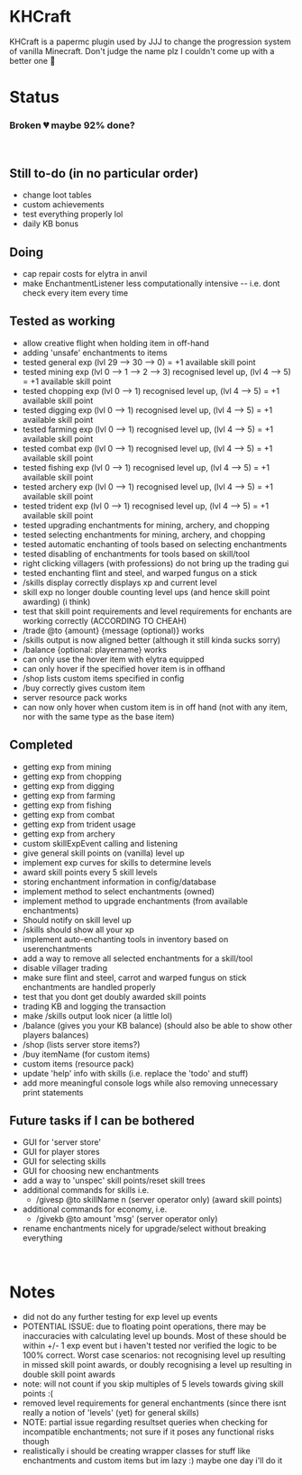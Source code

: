 # KHCraft
KHCraft is a papermc plugin used by JJJ to change the progression system of vanilla Minecraft. Don't judge the name plz I couldn't come up with a better one 🙂

# Status
### Broken 💔 maybe 92% done? 
<br>

## Still to-do (in no particular order)
- change loot tables
- custom achievements
- test everything properly lol
- daily KB bonus

## Doing
- cap repair costs for elytra in anvil
- make EnchantmentListener less computationally intensive -- i.e. dont check every item every time

## Tested as working
- allow creative flight when holding item in off-hand
- adding 'unsafe' enchantments to items
- tested general exp (lvl 29 --> 30 --> 0) = +1 available skill point
- tested mining exp (lvl 0 --> 1 --> 2 --> 3) recognised level up, (lvl 4 --> 5) = +1 available skill point
- tested chopping exp (lvl 0 --> 1) recognised level up, (lvl 4 --> 5) = +1 available skill point
- tested digging exp (lvl 0 --> 1) recognised level up, (lvl 4 --> 5) = +1 available skill point
- tested farming exp (lvl 0 --> 1) recognised level up, (lvl 4 --> 5) = +1 available skill point
- tested combat exp (lvl 0 --> 1) recognised level up, (lvl 4 --> 5) = +1 available skill point
- tested fishing exp (lvl 0 --> 1) recognised level up, (lvl 4 --> 5) = +1 available skill point
- tested archery exp (lvl 0 --> 1) recognised level up, (lvl 4 --> 5) = +1 available skill point
- tested trident exp (lvl 0 --> 1) recognised level up, (lvl 4 --> 5) = +1 available skill point
- tested upgrading enchantments for mining, archery, and chopping
- tested selecting enchantments for mining, archery, and chopping
- tested automatic enchanting of tools based on selecting enchantments
- tested disabling of enchantments for tools based on skill/tool
- right clicking villagers (with professions) do not bring up the trading gui
- tested enchanting flint and steel, and warped fungus on a stick
- /skills display correctly displays xp and current level
- skill exp no longer double counting level ups (and hence skill point awarding) (i think)
- test that skill point requirements and level requirements for enchants are working correctly (ACCORDING TO CHEAH)
- /trade @to {amount} {message (optional)} works
- /skills output is now aligned better (although it still kinda sucks sorry)
- /balance {optional: playername} works
- can only use the hover item with elytra equipped
- can only hover if the specified hover item is in offhand
- /shop lists custom items specified in config
- /buy correctly gives custom item
- server resource pack works
- can now only hover when custom item is in off hand (not with any item, nor with the same type as the base item)

## Completed
- getting exp from mining
- getting exp from chopping
- getting exp from digging
- getting exp from farming
- getting exp from fishing
- getting exp from combat
- getting exp from trident usage
- getting exp from archery
- custom skillExpEvent calling and listening
- give general skill points on (vanilla) level up
- implement exp curves for skills to determine levels
- award skill points every 5 skill levels
- storing enchantment information in config/database
- implement method to select enchantments (owned)
- implement method to upgrade enchantments (from available enchantments)
- Should notify on skill level up
- /skills should show all your xp
- implement auto-enchanting tools in inventory based on userenchantments
- add a way to remove all selected enchantments for a skill/tool
- disable villager trading
- make sure flint and steel, carrot and warped fungus on stick enchantments are handled properly 
- test that you dont get doubly awarded skill points
- trading KB and logging the transaction
- make /skills output look nicer (a little lol)
- /balance (gives you your KB balance) (should also be able to show other players balances)
- /shop (lists server store items?)
- /buy itemName (for custom items)
- custom items (resource pack)
- update 'help' info with skills (i.e. replace the 'todo' and stuff)
- add more meaningful console logs while also removing unnecessary print statements

## Future tasks if I can be bothered
- GUI for 'server store'
- GUI for player stores
- GUI for selecting skills
- GUI for choosing new enchantments
- add a way to 'unspec' skill points/reset skill trees
- additional commands for skills i.e.
    - /givesp @to skillName n (server operator only) (award skill points)
- additional commands for economy, i.e.
    - /givekb @to amount 'msg' (server operator only)
- rename enchantments nicely for upgrade/select without breaking everything

<br>

# Notes
- did not do any further testing for exp level up events
- POTENTIAL ISSUE: due to floating point operations, there may be inaccuracies with calculating level up bounds. Most of these should be within +/- 1 exp event but i haven't tested nor verified the logic to be 100% correct. Worst case scenarios: not recognising level up resulting in missed skill point awards, or doubly recognising a level up resulting in double skill point awards
- note: will not count if you skip multiples of 5 levels towards giving skill points :(
- removed level requirements for general enchantments (since there isnt really a notion of 'levels' (yet) for general skills)
- NOTE: partial issue regarding resultset queries when checking for incompatible enchantments; not sure if it poses any functional risks though
- realistically i should be creating wrapper classes for stuff like enchantments and custom items but im lazy :) maybe one day i'll do it